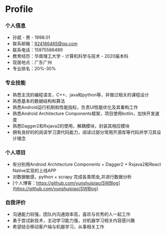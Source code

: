# Profile

### 个人信息
* 孙斌 - 男  -  1998.01  
* 联系邮箱：924166465@qq.com
* 联系电话：15975586489
* 教育经历：华南理工大学 - 计算机科学与技术 - 2020届本科 
* 现居地点：广东广州
* 专业排名：20%-30%

### 专业技能
* 熟悉主流的编程语言，C++、java和python等，并做过相关的课程设计
* 熟悉基本的数据结构和算法
* 熟悉Android运行机制和性能指标，负责UI性能优化及其重构工作
* 熟悉Android Architecture Components框架，项目使用kotlin，加快开发速度
* 熟悉Dagger2和Rxjava2的使用，解耦模块，封装其相应模块
* 拥有良好的的阅读学习源代码能力，阅读过部分常用开源库等代码并学习其设计理念

### 个人项目
* 有分别用Android Architecture Components + Dagger2 + Rxjava2和React Native实现的上线APP
* 对数据敏感，python + scrapy 完成各类爬虫,并进行数据分析
* [个人博客：https://github.com/yunshuipiao/SWBlog](https://github.com/yunshuipiao/SWBlog)

### 自我评价
* 沟通能力较强，团队内沟通效率高，喜欢与优秀的人一起工作
* 勇于尝试新技术，主动学习能力强，对机器学习相关内容感兴趣
* 希望结合移动客户端与机器学习，从事相关工作


